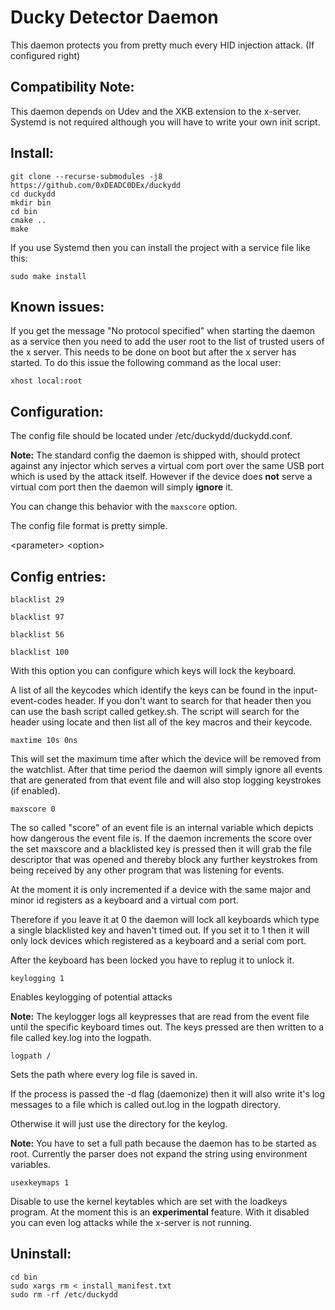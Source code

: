 # Ducky Detector Daemon
This daemon protects you from pretty much every HID injection attack.
(If configured right)

## Compatibility Note:
This daemon depends on Udev and the XKB extension to the x-server. Systemd is not required
although you will have to write your own init script.

## Install:
```
git clone --recurse-submodules -j8 https://github.com/0xDEADC0DEx/duckydd
cd duckydd
mkdir bin
cd bin
cmake ..
make
```

If you use Systemd then you can install the project with a service file like this:

`sudo make install`

## Known issues:
If you get the message "No protocol specified" when starting the daemon as a service
then you need to add the user root to the list of trusted users of the x server. This
needs to be done on boot but after the x server has started.
To do this issue the following command as the local user:

`xhost local:root`


## Configuration:
The config file should be located under /etc/duckydd/duckydd.conf.

__Note:__ The standard config the daemon is shipped with, should
protect against any injector which serves a virtual com port over
the same USB port which is used by the attack itself.
However if the device does __not__ serve a virtual com port
then the daemon will simply __ignore__ it.

You can change this behavior with the `maxscore` option.

The config file format is pretty simple.

\<parameter> \<option>

## Config entries:
`blacklist 29`

`blacklist 97`

`blacklist 56`

`blacklist 100`

With this option you can configure which keys will lock the keyboard.

A list of all the keycodes which identify the keys can be found in
the input-event-codes header. If you don't want to search
for that header then you can use the bash script called getkey.sh.
The script will search for the header using locate and then list
all of the key macros and their keycode.


`maxtime 10s 0ns`

This will set the maximum time after which the device will be
removed from the watchlist. After that time period the daemon
will simply ignore all events that are generated from that event file
and will also stop logging keystrokes (if enabled).


`maxscore 0`

The so called "score" of an event file is an internal variable which depicts
how dangerous the event file is. If the daemon increments the score over the set maxscore
and a blacklisted key is pressed then it will grab the file descriptor that was opened
and thereby block any further keystrokes from being received by any other program
that was listening for events. 

At the moment it is only incremented if a device with the same
major and minor id registers as a keyboard and a virtual com port.

Therefore if you leave it at 0 the daemon will lock all keyboards
which type a single blacklisted key and haven't timed out.
If you set it to 1 then it will only lock devices which registered
as a keyboard and a serial com port.

After the keyboard has been locked you have to replug it
to unlock it.


`keylogging 1`

Enables keylogging of potential attacks

__Note:__ The keylogger logs all keypresses that are read from the event file
until the specific keyboard times out. The keys pressed are then written to a
file called key.log into the logpath.


`logpath /`

Sets the path where every log file is saved in.

If the process is passed the -d flag (daemonize) then it will also write
it's log messages to a file which is called out.log in the logpath directory.

Otherwise it will just use the directory for the keylog.

__Note:__ You have to set a full path because the daemon has
to be started as root. Currently the parser does not expand the string
using environment variables.

`usexkeymaps 1`

Disable to use the kernel keytables which are set with the loadkeys program.
At the moment this is an **experimental** feature.
With it disabled you can even log attacks while the x-server is not running.

## Uninstall:
```
cd bin
sudo xargs rm < install_manifest.txt
sudo rm -rf /etc/duckydd
```
